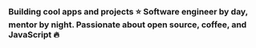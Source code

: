 ### Building cool apps and projects ⭐ Software engineer by day, mentor by night. Passionate about open source, coffee, and JavaScript 🔥
